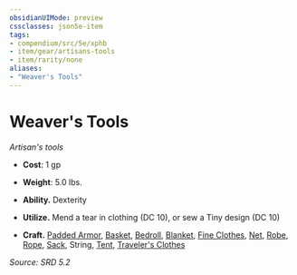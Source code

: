 ```yaml
---
obsidianUIMode: preview
cssclasses: json5e-item
tags:
- compendium/src/5e/xphb
- item/gear/artisans-tools
- item/rarity/none
aliases: 
- "Weaver's Tools"
---
```

# Weaver's Tools
*Artisan's tools*  

- **Cost**: 1 gp
- **Weight**: 5.0 lbs.

- **Ability.** Dexterity  
- **Utilize.** Mend a tear in clothing (DC 10), or sew a Tiny design (DC 10)  
- **Craft.** [Padded Armor](compendium/items/padded-armor-xphb.md), [Basket](compendium/items/basket-xphb.md), [Bedroll](compendium/items/bedroll-xphb.md), [Blanket](compendium/items/blanket-xphb.md), [Fine Clothes](compendium/items/fine-clothes-xphb.md), [Net](compendium/items/net-xphb.md), [Robe](compendium/items/robe-xphb.md), [Rope](compendium/items/rope-xphb.md), [Sack](compendium/items/sack-xphb.md), String, [Tent](compendium/items/tent-xphb.md), [Traveler's Clothes](compendium/items/travelers-clothes-xphb.md)  

*Source: SRD 5.2*